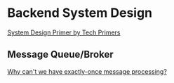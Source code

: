 
# Backend System Design

[System Design Primer by Tech Primers](https://www.youtube.com/playlist?list=PLTyWtrsGknYeX_wV9ysDuuAxvxfSBfVSI)



## Message Queue/Broker

[Why can't we have exactly-once message processing?](https://thomwright.co.uk/2022/05/24/at-least-once-delivery/)
